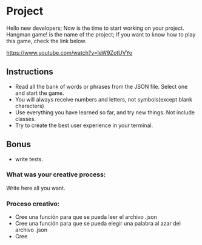 # Project

Hello new developers; Now is the time to start working on your project.
Hangman game! is the name of the project; If you want to know how to play this game, check the link below.

https://www.youtube.com/watch?v=leW9ZotUVYo

## Instructions
- Read all the bank of words or phrases from the JSON file. Select one and start the game.
- You will always receive numbers and letters, not symbols(except blank characters)
- Use everything you have learned so far, and try new things. Not include classes.
- Try to create the best user experience in your terminal.

## Bonus
- write tests.

### What was your creative process:
Write here all you want.

### Proceso creativo:

- Cree una función para que se pueda leer el archivo .json
- Cree una función para que se pueda elegir una palabra al azar del archivo .json
- Cree